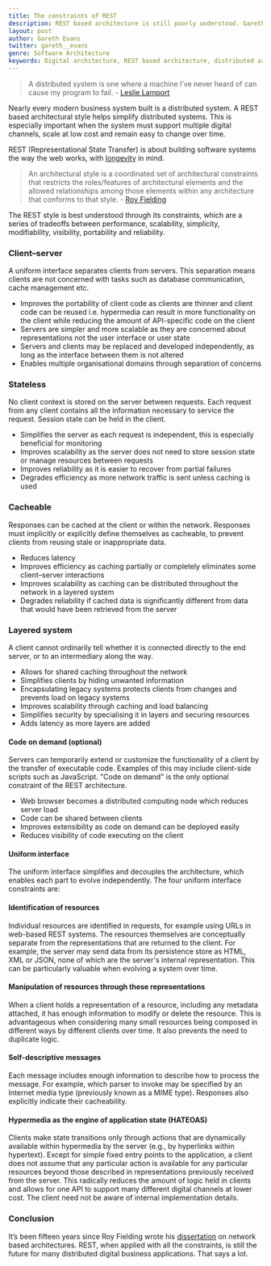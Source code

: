 ```yaml
---
title: The constraints of REST
description: REST based architecture is still poorly understood. Gareth Evans talks about Roy Fielding's constraints of REST.
layout: post
author: Gareth Evans
twitter: gareth__evans
genre: Software Architecture
keywords: Digital architecture, REST based architecture, distributed architecture, Representational State Transfer
---
```


> A distributed system is one where a machine I’ve never heard of can cause my program to fail. - [Leslie Lamport](http://research.microsoft.com/en-us/um/people/lamport/pubs/distributed-system.txt)

Nearly every modern business system built is a distributed system. A REST based architectural style helps simplify distributed systems. This is especially important when the system must support multiple digital channels, scale at low cost and remain easy to change over time.

REST (Representational State Transfer) is about building software systems the way the web works, with [longevity](https://global.oup.com/academic/product/the-timeless-way-of-building-9780195024029?cc=nz&lang=en&) in mind.

> An architectural style is a coordinated set of architectural constraints that restricts the roles/features of architectural elements and the allowed relationships among those elements within any architecture that conforms to that style. - [Roy Fielding](https://www.ics.uci.edu/~fielding/pubs/dissertation/software_arch.htm)

The REST style is best understood through its constraints, which are a series of tradeoffs between performance, scalability, simplicity, modifiability, visibility, portability and reliability.

### Client–server

A uniform interface separates clients from servers. This separation means clients are not concerned with tasks such as database communication, cache management etc.

* Improves the portability of client code as clients are thinner and client code can be reused i.e. hypermedia can result in more functionality on the client while reducing the amount of API-specific code on the client
* Servers are simpler and more scalable as they are concerned about representations not the user interface or user state
* Servers and clients may be replaced and developed independently, as long as the interface between them is not altered
* Enables multiple organisational domains through separation of concerns

### Stateless

No client context is stored on the server between requests. Each request from any client contains all the information necessary to service the request. Session state can be held in the client.

* Simplifies the server as each request is independent, this is especially beneficial for monitoring
* Improves scalability as the server does not need to store session state or manage resources between requests
* Improves reliability as it is easier to recover from partial failures
* Degrades efficiency as more network traffic is sent unless caching is used

### Cacheable

Responses can be cached at the client or within the network. Responses must implicitly or explicitly define themselves as cacheable, to prevent clients from reusing stale or inappropriate data.

* Reduces latency
* Improves efficiency as caching partially or completely eliminates some client–server interactions
* Improves scalability as caching can be distributed throughout the network in a layered system
* Degrades reliability if cached data is significantly different from data that would have been retrieved from the server

### Layered system
A client cannot ordinarily tell whether it is connected directly to the end server, or to an intermediary along the way.

* Allows for shared caching throughout the network
* Simplifies clients by hiding unwanted information
* Encapsulating legacy systems protects clients from changes and prevents load on legacy systems
* Improves scalability through caching and load balancing
* Simplifies security by specialising it in layers and securing resources
* Adds latency as more layers are added

#### Code on demand (optional)

Servers can temporarily extend or customize the functionality of a client by the transfer of executable code. Examples of this may include client-side scripts such as JavaScript. "Code on demand" is the only optional constraint of the REST architecture.

* Web browser becomes a distributed computing node which reduces server load
* Code can be shared between clients
* Improves extensibility as code on demand can be deployed easily
* Reduces visibility of code executing on the client

#### Uniform interface

The uniform interface simplifies and decouples the architecture, which enables each part to evolve independently. The four uniform interface constraints are:

#### Identification of resources

Individual resources are identified in requests, for example using URLs in web-based REST systems. The resources themselves are conceptually separate from the representations that are returned to the client. For example, the server may send data from its persistence store as HTML, XML or JSON, none of which are the server's internal representation. This can be particularly valuable when evolving a system over time.

#### Manipulation of resources through these representations

When a client holds a representation of a resource, including any metadata attached, it has enough information to modify or delete the resource. This is advantageous when considering many small resources being composed in different ways by different clients over time. It also prevents the need to duplicate logic.

#### Self-descriptive messages

Each message includes enough information to describe how to process the message. For example, which parser to invoke may be specified by an Internet media type (previously known as a MIME type). Responses also explicitly indicate their cacheability.

#### Hypermedia as the engine of application state (HATEOAS)

Clients make state transitions only through actions that are dynamically available within hypermedia by the server (e.g., by hyperlinks within hypertext). Except for simple fixed entry points to the application, a client does not assume that any particular action is available for any particular resources beyond those described in representations previously received from the server. This radically reduces the amount of logic held in clients and allows for one API to support many different digital channels at lower cost. The client need not be aware of internal implementation details.

### Conclusion

It’s been fifteen years since Roy Fielding wrote his [dissertation](https://www.ics.uci.edu/~fielding/pubs/dissertation/top.htm) on network based architectures. REST, when applied with all the constraints, is still the future for many distributed digital business applications. That says a lot.

